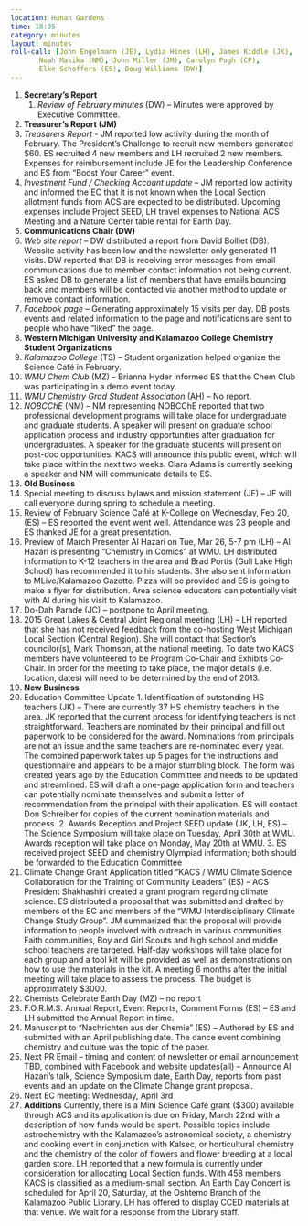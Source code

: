 ```yaml
---
location: Hunan Gardens
time: 18:35
category: minutes
layout: minutes
roll-call: [John Engelmann (JE), Lydia Hines (LH), James Kiddle (JK),
	   Noah Masika (NM), John Miller (JM), Carolyn Pugh (CP),
	   Elke Schoffers (ES), Doug Williams (DW)]
---
```


1. **Secretary’s Report**
   1. *Review of February minutes* (DW) – Minutes were approved by Executive Committee.
2. **Treasurer’s Report (JM)**
  1. *Treasurers Report* - JM reported low activity during the month of
February. The President’s Challenge to recruit new members generated
$60. ES recruited 4 new members and LH recruited 2 new
members. Expenses for reimbursement include JE for the Leadership
Conference and ES from “Boost Your Career” event.
  2. *Investment Fund / Checking Account update* – JM reported low activity and informed the EC that 
it is not known when the Local Section allotment funds from ACS are expected to be distributed. 
Upcoming expenses include Project SEED, LH travel expenses to National ACS Meeting and a Nature 
Center table rental for Earth Day.
3. **Communications Chair (DW)**
  1. *Web site report* – DW distributed a report from David Bolliet (DB). Website activity has been low
and the newsletter only generated 11 visits. DW reported that DB is receiving error messages from 
email communications due to member contact information not being current. ES asked DB to 
generate a list of members that have emails bouncing back and members will be contacted via 
another method to update or remove contact information.
  2. *Facebook page* – Generating approximately 15 visits per day. DB posts events and related
information to the page and notifications are sent to people who have “liked” the page. 
4. **Western Michigan University and Kalamazoo College Chemistry Student Organizations**
  1. *Kalamazoo College* (TS) – Student organization helped organize the Science Café in February. 
  2. *WMU Chem Club* (MZ) – Brianna Hyder informed ES that the Chem Club was participating in a demo event today.
  3. *WMU Chemistry Grad Student Association* (AH) – No report.
  4. *NOBCChE* (NM) – NM representing NOBCChE reported that two
professional development programs will take place for undergraduate
and graduate students. A speaker will present on graduate school
application process and industry opportunities after graduation for
undergraduates.  A speaker for the graduate students will present on
post-doc opportunities. KACS will announce this public event, which
will take place within the next two weeks. Clara Adams is currently
seeking a speaker and NM will communicate details to ES.
5. **Old Business**
  1. Special meeting to discuss bylaws and mission statement (JE) – JE will call 
everyone during spring to schedule a meeting.
  2. Review of February Science Café at K-College on Wednesday, Feb 20, (ES)
– ES reported the event went well. Attendance was 23 people and ES thanked JE
for a great presentation.
  3. Preview of March Presenter Al Hazari on Tue, Mar 26, 5-7 pm (LH) – Al
Hazari is presenting “Chemistry in Comics” at WMU. LH distributed information to K-12 teachers in the area and Brad Portis (Gull Lake High School) has 
recommended it to his students. She also sent information to MLive/Kalamazoo
Gazette. Pizza will be provided and ES is going to make a flyer for distribution. 
Area science educators can potentially visit with Al during his visit to Kalamazoo. 
  4. Do-Dah Parade (JC) – postpone to April meeting.
  5. 2015 Great Lakes & Central Joint Regional meeting (LH) – LH reported that
she has not received feedback from the co-hosting West Michigan Local Section
(Central Region). She will contact that Section’s councilor(s), Mark Thomson, at 
the national meeting. To date two KACS members have volunteered to be Program
Co-Chair and Exhibits Co-Chair. In order for the meeting to take place, the major 
details (i.e. location, dates) will need to be determined by the end of 2013.
6. **New Business**
  1. Education Committee Update
    1. Identification of outstanding HS teachers (JK) – There are
currently 37 HS chemistry teachers in the area. JK reported that the
current process for identifying teachers is not straightforward.
Teachers are nominated by their principal and fill out paperwork to
be considered for the award. Nominations from principals are not
an issue and the same teachers are re-nominated every year. The
combined paperwork takes up 5 pages for the instructions and
questionnaire and appears to be a major stumbling block. The form
was created years ago by the Education Committee and needs to be
updated and streamlined. ES will draft a one-page application form
and teachers can potentially nominate themselves and submit a letter
of recommendation from the principal with their application. ES
will contact Don Schreiber for copies of the current nomination
materials and process.
    2. Awards Reception and Project SEED update (JK, LH, ES) – The
Science Symposium will take place on Tuesday, April 30th at WMU.
Awards reception will take place on Monday, May 20th at WMU.
    3. ES received project SEED and chemistry Olympiad information;
both should be forwarded to the Education Committee
  2. Climate Change Grant Application titled “KACS / WMU Climate Science
Collaboration for the Training of Community Leaders” (ES) – ACS President
Shakhashiri created a grant program regarding climate science. ES distributed a
proposal that was submitted and drafted by members of the EC and members of the
“WMU Interdisciplinary Climate Change Study Group”. JM summarized that the
proposal will provide information to people involved with outreach in various
communities. Faith communities, Boy and Girl Scouts and high school and middle
school teachers are targeted. Half-day workshops will take place for each group
and a tool kit will be provided as well as demonstrations on how to use the materials in the kit. A meeting 6 months after the initial meeting will take place to 
assess the process. The budget is approximately $3000.
  3. Chemists Celebrate Earth Day (MZ) – no report
  4. F.O.R.M.S. Annual Report, Event Reports, Comment Forms (ES) – ES and
LH submitted the Annual Report in time.
  5. Manuscript to “Nachrichten aus der Chemie” (ES) – Authored by ES and
submitted with an April publishing date. The dance event combining chemistry
and culture was the topic of the paper.
  6. Next PR Email – timing and content of newsletter or email announcement TBD,
combined with Facebook and website updates(all) – Announce Al Hazari’s talk,
Science Symposium date, Earth Day, reports from past events and an update on the 
Climate Change grant proposal.
  7. Next EC meeting: Wednesday, April 3rd
7. **Additions**
Currently, there is a Mini Science Café grant ($300) available through ACS and its 
application is due on Friday, March 22nd with a description of how funds would be spent. 
Possible topics include astrochemistry with the Kalamazoo’s astronomical society, a 
chemistry and cooking event in conjunction with Kalsec, or horticultural chemistry and the 
chemistry of the color of flowers and flower breeding at a local garden store.
LH reported that a new formula is currently under consideration for allocating Local 
Section funds. With 458 members KACS is classified as a medium-small section. 
An Earth Day Concert is scheduled for April 20, Saturday, at the Oshtemo Branch of the 
Kalamazoo Public Library. LH has offered to display CCED materials at that venue. We 
wait for a response from the Library staff.